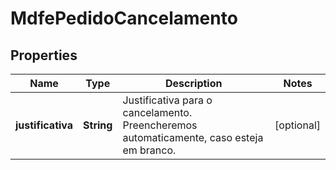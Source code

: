 

# MdfePedidoCancelamento


## Properties

| Name | Type | Description | Notes |
|------------ | ------------- | ------------- | -------------|
|**justificativa** | **String** | Justificativa para o cancelamento. Preencheremos automaticamente, caso esteja em branco. |  [optional] |



